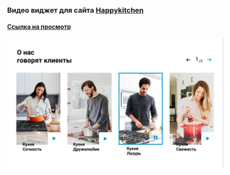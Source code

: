 ### Видео виджет для сайта [Happykitchen](https://happykitchen.ru/)

#### [Ссылка на просмотр](https://adwin-agency.github.io/happykitchen-video-slider/)

![popup-contact](https://github.com/adwin-agency/happykitchen-video-slider/raw/main/images/Git-backround(remove).png)
